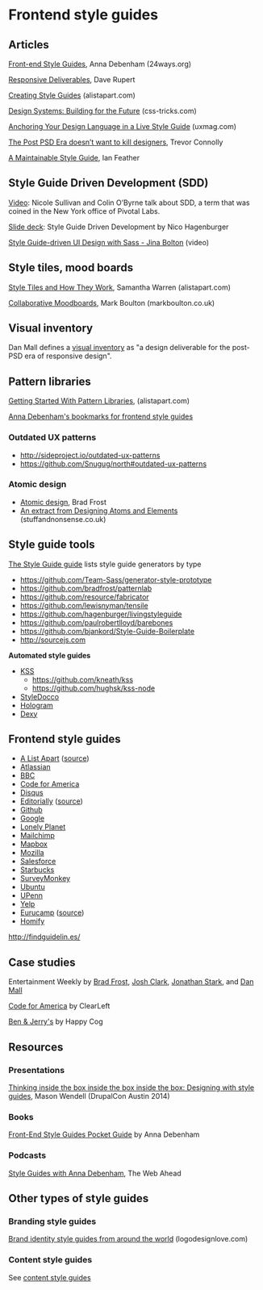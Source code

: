# Frontend style guides

## Articles

[Front-end Style Guides](http://24ways.org/2011/front-end-style-guides/), Anna Debenham (24ways.org)

[Responsive Deliverables](http://daverupert.com/2013/04/responsive-deliverables/), Dave Rupert

[Creating Style Guides](http://alistapart.com/article/creating-style-guides) (alistapart.com)

[Design Systems: Building for the Future](http://css-tricks.com/design-systems-building-future) (css-tricks.com)

[Anchoring Your Design Language in a Live Style Guide](https://uxmag.com/articles/anchoring-your-design-language-in-a-live-style-guide) (uxmag.com)

[The Post PSD Era doesn’t want to kill designers](https://medium.com/ux-ux-human-interfaces/the-post-psd-era-doesnt-want-to-kill-designers-4281d505fd9a), Trevor Connolly

[A Maintainable Style Guide](http://ianfeather.co.uk/a-maintainable-style-guide/), Ian Feather


## Style Guide Driven Development (SDD)

[Video](http://www.stubbornella.org/content/2014/04/09/style-guide-driven-development/): Nicole Sullivan and Colin O’Byrne talk about SDD, a term that was coined in the New York office of Pivotal Labs.

[Slide deck](https://speakerdeck.com/hagenburger/style-guide-driven-development): Style Guide Driven Development by Nico Hagenburger

[Style Guide-driven UI Design with Sass - Jina Bolton](https://vimeo.com/45897176) (video)


## Style tiles, mood boards

[Style Tiles and How They Work](http://alistapart.com/article/style-tiles-and-how-they-work), Samantha Warren (alistapart.com)

[Collaborative Moodboards](http://markboulton.co.uk/journal/collaborativemoodboards/), Mark Boulton (markboulton.co.uk)

## Visual inventory

Dan Mall defines a [visual inventory](http://danielmall.com/articles/visual-inventory/) as "a design deliverable for the post-PSD era of responsive design".

## Pattern libraries

[Getting Started With Pattern Libraries](http://alistapart.com/blog/post/getting-started-with-pattern-libraries/), (alistapart.com)

[Anna Debenham's bookmarks for frontend style guides](https://gimmebar.com/collection/4ecd439c2f0aaad734000022/front-end-styleguides)


### Outdated UX patterns

* http://sideproject.io/outdated-ux-patterns
* https://github.com/Snugug/north#outdated-ux-patterns

### Atomic design

* [Atomic design](http://bradfrostweb.com/blog/post/atomic-web-design), Brad Frost
* [An extract from Designing Atoms and Elements](http://stuffandnonsense.co.uk/blog/about/an-extract-from-designing-atoms-and-elements) (stuffandnonsense.co.uk)

## Style guide tools

[The Style Guide guide](http://vinspee.me/style-guide-guide/) lists style guide generators by type

* https://github.com/Team-Sass/generator-style-prototype
* https://github.com/bradfrost/patternlab
* https://github.com/resource/fabricator
* https://github.com/lewisnyman/tensile
* https://github.com/hagenburger/livingstyleguide
* https://github.com/paulrobertlloyd/barebones
* https://github.com/bjankord/Style-Guide-Boilerplate
* http://sourcejs.com

**Automated style guides**

* [KSS](http://warpspire.com/kss)
  * https://github.com/kneath/kss
  * https://github.com/hughsk/kss-node
* [StyleDocco](http://jacobrask.github.io/styledocco)
* [Hologram](http://trulia.github.io/hologram/)
* [Dexy](http://www.dexy.it/)

## Frontend style guides

* [A List Apart](http://patterns.alistapart.com/) ([source](https://github.com/alistapart/pattern-library))
* [Atlassian](https://docs.atlassian.com/aui/latest/sandbox/#)
* [BBC](http://www.bbc.co.uk/gel)
* [Code for America](http://style.codeforamerica.org/)
* [Disqus](http://disqus.com/pages/style-guide/)
* [Editorially](http://editorially.github.io/styleguide/) ([source](https://github.com/Editorially/styleguide))
* [Github](https://github.com/styleguide/)
* [Google](http://www.google.com/design/spec/material-design/introduction.html)
* [Lonely Planet](http://rizzo.lonelyplanet.com/styleguide/)
* [Mailchimp](http://ux.mailchimp.com/patterns)
* [Mapbox](https://www.mapbox.com/base)
* [Mozilla](http://www.mozilla.org/en-US/styleguide/)
* [Salesforce](http://sfdc-styleguide.herokuapp.com)
* [Starbucks](http://www.starbucks.com/static/reference/styleguide/)
* [SurveyMonkey](http://chriscoyier.github.io/SurveyMonkey-Design-Patterns/)
* [Ubuntu](http://design.ubuntu.com/web-style-guide/)
* [UPenn](http://www.upenn.edu/webservices/styleguide/)
* [Yelp](http://www.yelp.com/styleguide/)
* [Eurucamp](http://livingstyleguide.com/eurucamp/) ([source](https://github.com/eurucamp/livingstyleguide-eurucamp))
* [Homify](http://www.homify.de/assets/styleguide.html)

http://findguidelin.es/

## Case studies

Entertainment Weekly by [Brad Frost](http://bradfrostweb.com/blog/post/entertainment-weekly/), [Josh Clark](http://globalmoxie.com/blog/entertainment-weekly.shtml), [Jonathan Stark](http://jonathanstark.com/blog/entertainment-weekly/), and [Dan Mall](http://superfriend.ly/Entertainment-Weekly-Responsive-Mobile-Site)

[Code for America](http://clearleft.com/thinks/patternsharing/) by ClearLeft

[Ben & Jerry's](http://cognition.happycog.com/article/the-scoop-on-our-benjerry.com-style-guide/) by Happy Cog


## Resources

### Presentations

[Thinking inside the box inside the box inside the box: Designing with style guides](http://codingdesigner.github.io/box/), Mason Wendell (DrupalCon Austin 2014)


### Books

[Front-End Style Guides Pocket Guide](http://maban.co.uk/projects/front-end-style-guides/) by Anna Debenham

### Podcasts

[Style Guides with Anna Debenham](http://5by5.tv/webahead/72), The Web Ahead


## Other types of style guides

### Branding style guides

[Brand identity style guides from around the world](http://www.logodesignlove.com/brand-identity-style-guides) (logodesignlove.com)


### Content style guides

See [content style guides](https://github.com/astanush/ux/blob/master/content.md#content-style-guides)
